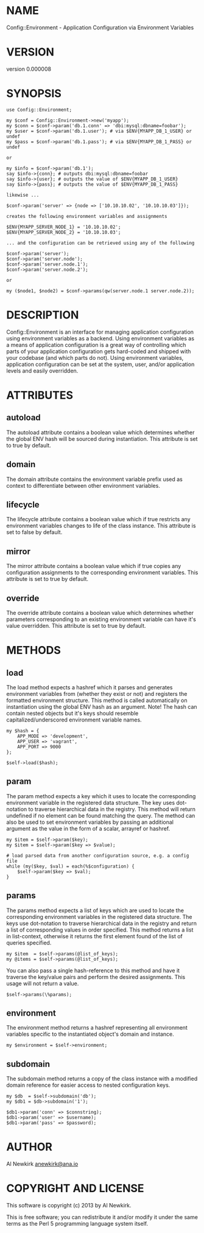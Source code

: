 # NAME

Config::Environment - Application Configuration via Environment Variables

# VERSION

version 0.000008

# SYNOPSIS

    use Config::Environment;

    my $conf = Config::Environment->new('myapp');
    my $conn = $conf->param('db.1.conn' => 'dbi:mysql:dbname=foobar');
    my $user = $conf->param('db.1.user'); # via $ENV{MYAPP_DB_1_USER} or undef
    my $pass = $conf->param('db.1.pass'); # via $ENV{MYAPP_DB_1_PASS} or undef

    or

    my $info = $conf->param('db.1');
    say $info->{conn}; # outputs dbi:mysql:dbname=foobar
    say $info->{user}; # outputs the value of $ENV{MYAPP_DB_1_USER}
    say $info->{pass}; # outputs the value of $ENV{MYAPP_DB_1_PASS}

    likewise ...

    $conf->param('server' => {node => ['10.10.10.02', '10.10.10.03']});

    creates the following environment variables and assignments

    $ENV{MYAPP_SERVER_NODE_1} = '10.10.10.02';
    $ENV{MYAPP_SERVER_NODE_2} = '10.10.10.03';

    ... and the configuration can be retrieved using any of the following

    $conf->param('server');
    $conf->param('server.node');
    $conf->param('server.node.1');
    $conf->param('server.node.2');

    or

    my ($node1, $node2) = $conf->params(qw(server.node.1 server.node.2));

# DESCRIPTION

Config::Environment is an interface for managing application configuration using
environment variables as a backend. Using environment variables as a means of
application configuration is a great way of controlling which parts of your
application configuration gets hard-coded and shipped with your codebase (and
which parts do not). Using environment variables, application configuration can
be set at the system, user, and/or application levels and easily overridden.

# ATTRIBUTES

## autoload

The autoload attribute contains a boolean value which determines whether
the global ENV hash will be sourced during instantiation. This attribute is
set to true by default.

## domain

The domain attribute contains the environment variable prefix used as context
to differentiate between other environment variables.

## lifecycle

The lifecycle attribute contains a boolean value which if true restricts any
environment variables changes to life of the class instance. This attribute
is set to false by default.

## mirror

The mirror attribute contains a boolean value which if true copies any
configuration assignments to the corresponding environment variables. This
attribute is set to true by default.

## override

The override attribute contains a boolean value which determines whether
parameters corresponding to an existing environment variable can have it's
value overridden. This attribute is set to true by default.

# METHODS

## load

The load method expects a hashref which it parses and generates environment
variables from (whether they exist or not) and registers the formatted
environment structure. This method is called automatically on instantiation
using the global ENV hash as an argument. Note! The hash can contain nested
objects but it's keys should resemble capitalized/underscored environment
variable names.

    my $hash = {
        APP_MODE => 'development',
        APP_USER => 'vagrant',
        APP_PORT => 9000
    };

    $self->load($hash);

## param

The param method expects a key which it uses to locate the corresponding
environment variable in the registered data structure. The key uses dot-notation
to traverse hierarchical data in the registry. This method will return undefined
if no element can be found matching the query. The method can also be used to
set environment variables by passing an additional argument as the value in the
form of a scalar, arrayref or hashref.

    my $item = $self->param($key);
    my $item = $self->param($key => $value);

    # load parsed data from another configuration source, e.g. a config file
    while (my($key, $val) = each(%$configuration) {
        $self->param($key => $val);
    }

## params

The params method expects a list of keys which are used to locate the
corresponding environment variables in the registered data structure. The keys
use dot-notation to traverse hierarchical data in the registry and return a list
of corresponding values in order specified. This method returns a list in
list-context, otherwise it returns the first element found of the list of
queries specified.

    my $item  = $self->params(@list_of_keys);
    my @items = $self->params(@list_of_keys);

You can also pass a single hash-reference to this method and have it traverse
the key/value pairs and perform the desired assignments. This usage will not
return a value.

    $self->params(\%params);

## environment

The environment method returns a hashref representing all environment variables
specific to the instantiated object's domain and instance.

    my $environment = $self->environment;

## subdomain

The subdomain method returns a copy of the class instance with a modified domain
reference for easier access to nested configuration keys.

    my $db  = $self->subdomain('db');
    my $db1 = $db->subdomain('1');

    $db1->param('conn' => $connstring);
    $db1->param('user' => $username);
    $db1->param('pass' => $password);

# AUTHOR

Al Newkirk <anewkirk@ana.io>

# COPYRIGHT AND LICENSE

This software is copyright (c) 2013 by Al Newkirk.

This is free software; you can redistribute it and/or modify it under
the same terms as the Perl 5 programming language system itself.
